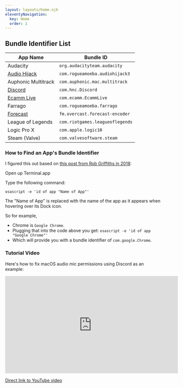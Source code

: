 ```yaml
---
layout: layouts/home.njk
eleventyNavigation:
  key: Home
  order: 1
---
```



## Bundle Identifier List

| App Name  | Bundle ID |
|---| ---|
| Audacity  |  `org.audacityteam.audacity` |
| [Audio Hijack](https://rogueamoeba.com/audiohijack/) | `com.rogueamoeba.audiohijack3` |
| Auphonic Multitrack | `com.auphonic.mac.multitrack` |
| [Discord](https://discord.com/)  | `com.hnc.Discord`  |
| [Ecamm Live](https://www.ecamm.com/mac/ecammlive/?fp_ref=ichris) | `com.ecamm.EcammLive` |
| Farrago | `com.rogueamoeba.farrago` |
| [Forecast](https://overcast.fm/forecast) | `fm.overcast.forecast-encoder`|
| League of Legends | `com.riotgames.leagueoflegends` |
| Logic Pro X  | `com.apple.logic10`  |
| Steam (Valve) | `com.valvesoftware.steam` |

### How to Find an App's Bundle Identifier

I figured this out based on [this post from Rob Griffiths in 2018](https://robservatory.com/easily-see-any-apps-bundle-identifier/):

Open up Terminal.app

Type the following command:

`osascript -e 'id of app "Name of App"'`

The "Name of App" is replaced with the name of the app as it appears when hovering over its Dock icon.

So for example,

* Chrome is `Google Chrome`.
* Plugging that into the code above you get: `osascript -e 'id of app "Google Chrome"'`
* Which will provide you with a bundle identifier of `com.google.Chrome`.

### Tutorial Video

Here's how to fix macOS audio mic permissions using Discord as an example:

<iframe width="560" height="315" src="https://www.youtube.com/embed/p4Q4WDgwVgg" frameborder="0" allow="accelerometer; autoplay; encrypted-media; gyroscope; picture-in-picture" allowfullscreen></iframe>

[Direct link to YouTube video](https://youtu.be/p4Q4WDgwVgg)